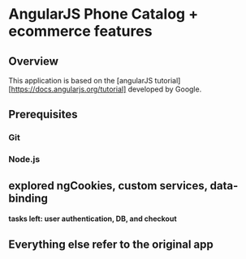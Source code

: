 # AngularJS Phone Catalog + ecommerce features

## Overview

This application is based on the [angularJS tutorial][https://docs.angularjs.org/tutorial] developed by Google.


## Prerequisites

### Git
### Node.js

## explored ngCookies, custom services, data-binding

#### tasks left: user authentication, DB, and checkout

## Everything else refer to the original app
